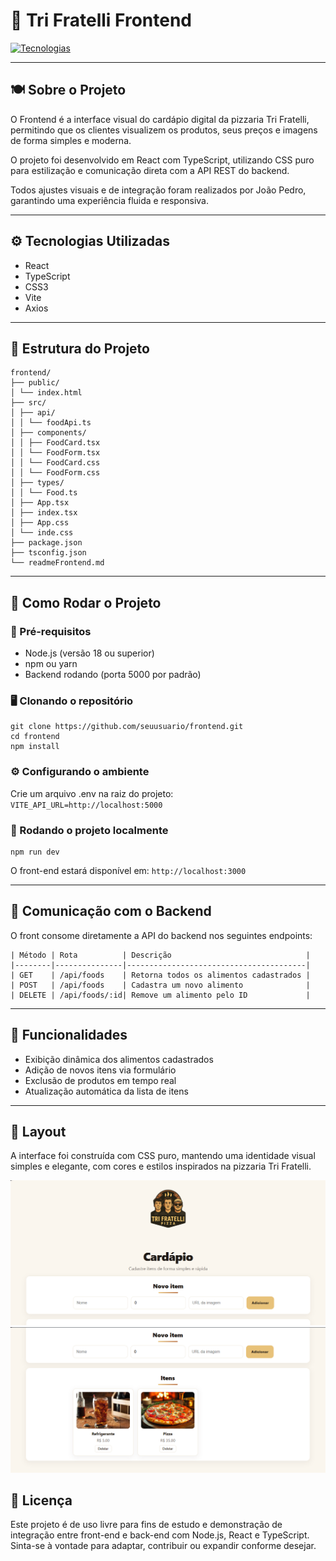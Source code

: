 # 🍕 Tri Fratelli Frontend

[![Tecnologias](https://skillicons.dev/icons?i=react,typescript,css,vite&theme=dark)](https://skillicons.dev)

---

## 🍽️ Sobre o Projeto

O Frontend é a interface visual do cardápio digital da pizzaria Tri Fratelli, permitindo que os clientes visualizem os produtos, seus preços e imagens de forma simples e moderna.

O projeto foi desenvolvido em React com TypeScript, utilizando CSS puro para estilização e comunicação direta com a API REST do backend.

Todos ajustes visuais e de integração foram realizados por João Pedro, garantindo uma experiência fluida e responsiva.

---

## ⚙️ Tecnologias Utilizadas

- React  
- TypeScript  
- CSS3  
- Vite  
- Axios  

---

## 🧩 Estrutura do Projeto
```
frontend/
├── public/
│ └── index.html
├── src/
│ ├── api/
│ │ └── foodApi.ts
│ ├── components/
│ │ ├── FoodCard.tsx
│ │ └── FoodForm.tsx
│ │ └── FoodCard.css
│ │ └── FoodForm.css
│ ├── types/
│ │ └── Food.ts
│ ├── App.tsx
│ ├── index.tsx
│ ├── App.css
│ └── inde.css
├── package.json
├── tsconfig.json
└── readmeFrontend.md
```

---

## 🚀 Como Rodar o Projeto

### 🧱 Pré-requisitos

- Node.js (versão 18 ou superior)  
- npm ou yarn  
- Backend rodando (porta 5000 por padrão)

### 🖥️ Clonando o repositório

```
git clone https://github.com/seuusuario/frontend.git
cd frontend
npm install
```

### ⚙️ Configurando o ambiente

Crie um arquivo .env na raiz do projeto: `VITE_API_URL=http://localhost:5000`

### 🔧 Rodando o projeto localmente
```
npm run dev
```

O front-end estará disponível em: `http://localhost:3000`

---

## 📡 Comunicação com o Backend

O front consome diretamente a API do backend nos seguintes endpoints:
```
| Método | Rota          | Descrição                              |
|--------|---------------|----------------------------------------|
| GET    | /api/foods    | Retorna todos os alimentos cadastrados |
| POST   | /api/foods    | Cadastra um novo alimento              |
| DELETE | /api/foods/:id| Remove um alimento pelo ID             |
```

---

## 🧾 Funcionalidades

- Exibição dinâmica dos alimentos cadastrados
- Adição de novos itens via formulário
- Exclusão de produtos em tempo real
- Atualização automática da lista de itens

---

## 🎨 Layout

A interface foi construída com CSS puro, mantendo uma identidade visual simples e elegante, com cores e estilos inspirados na pizzaria Tri Fratelli.

![Tela Inicial](./assets/home.png)
![Formulário](./assets/cadastro.png)

## 📄 Licença

Este projeto é de uso livre para fins de estudo e demonstração de integração entre front-end e back-end com Node.js, React e TypeScript. Sinta-se à vontade para adaptar, contribuir ou expandir conforme desejar.


